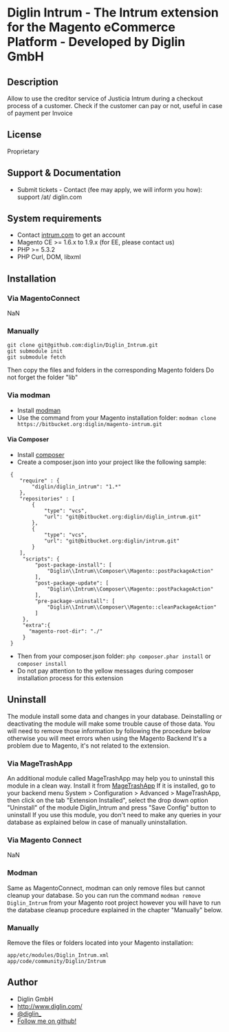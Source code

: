 # Diglin Intrum - The Intrum extension for the Magento eCommerce Platform - Developed by Diglin GmbH

## Description

Allow to use the creditor service of Justicia Intrum during a checkout process of a customer. Check if the customer can pay or not, useful in case of payment per Invoice

## License

Proprietary

## Support & Documentation

- Submit tickets - Contact (fee may apply, we will inform you how): support /at/ diglin.com

## System requirements

- Contact [intrum.com](http://www.intrum.com/) to get an account
- Magento CE >= 1.6.x to 1.9.x (for EE, please contact us)
- PHP >= 5.3.2
- PHP Curl, DOM, libxml

## Installation

### Via MagentoConnect

NaN

### Manually

```
git clone git@github.com:diglin/Diglin_Intrum.git
git submodule init
git submodule fetch
```

Then copy the files and folders in the corresponding Magento folders
Do not forget the folder "lib"

### Via modman

- Install [modman](https://github.com/colinmollenhour/modman)
- Use the command from your Magento installation folder: `modman clone https://bitbucket.org:diglin/magento-intrum.git`

#### Via Composer

- Install [composer](http://getcomposer.org/download/)
- Create a composer.json into your project like the following sample:

```
 {
    "require" : {
        "diglin/diglin_intrum": "1.*"
    },
    "repositories" : [
        {
            "type": "vcs",
            "url": "git@bitbucket.org:diglin/diglin_intrum.git"
        },
        {
            "type": "vcs",
            "url": "git@bitbucket.org:diglin/intrum.git"
        }
    ],
     "scripts": {
         "post-package-install": [
             "Diglin\\Intrum\\Composer\\Magento::postPackageAction"
         ],
         "post-package-update": [
             "Diglin\\Intrum\\Composer\\Magento::postPackageAction"
         ],
         "pre-package-uninstall": [
             "Diglin\\Intrum\\Composer\\Magento::cleanPackageAction"
         ]
     },
     "extra":{
       "magento-root-dir": "./"
     }
 }
 ```
- Then from your composer.json folder: `php composer.phar install` or `composer install`
- Do not pay attention to the yellow messages during composer installation process for this extension

## Uninstall

The module install some data and changes in your database. Deinstalling or deactivating the module will make some trouble cause of those data. You will need to remove those information by following the procedure below otherwise you will meet errors when using the Magento Backend It's a problem due to Magento, it's not related to the extension.

### Via MageTrashApp

An additional module called MageTrashApp may help you to uninstall this module in a clean way. Install it from [MageTrashApp](https://github.com/magento-hackathon/MageTrashApp)
If it is installed, go to your backend menu System > Configuration > Advanced > MageTrashApp, then click on the tab "Extension Installed", select the drop down option "Uninstall" of the module Diglin_Intrum and press "Save Config" button to uninstall
If you use this module, you don't need to make any queries in your database as explained below in case of manually uninstallation.

### Via Magento Connect 

NaN

### Modman

Same as MagentoConnect, modman can only remove files but cannot cleanup your database. So you can run the command `modman remove Diglin_Intrum` from your Magento root project however you will have to run the database cleanup procedure explained in the chapter "Manually" below.

### Manually

Remove the files or folders located into your Magento installation:
```
app/etc/modules/Diglin_Intrum.xml
app/code/community/Diglin/Intrum
```

## Author

* Diglin GmbH
* http://www.diglin.com/
* [@diglin_](https://twitter.com/diglin_)
* [Follow me on github!](https://github.com/diglin)
